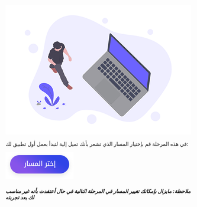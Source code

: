 ![أي مسار تميل إلية](./assets/path.png)

في هذه المرحلة قم بإختيار المسار الذي تشعر بأنك تميل إلية لتبدأ بعمل أول تطبيق لك:


[![إختيار المسار](./assets/button.png)](https://coretabs.net/select-track)


##### ملاحظة: مايزال بإمكانك تغيير المسار  في المرحلة التالية في حال أعتقدت بأنه غير مناسب لك بعد تجربته

